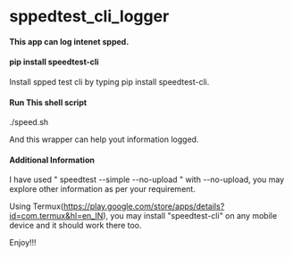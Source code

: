 # sppedtest_cli_logger

#### This app can log intenet spped.

#### pip install speedtest-cli

Install spped test cli by typing pip install speedtest-cli.

#### Run This shell script

./speed.sh

And this wrapper can help yout information logged.

#### Additional Information

I have used  " speedtest --simple --no-upload "  with --no-upload, you may explore other information as per your requirement.

Using Termux(https://play.google.com/store/apps/details?id=com.termux&hl=en_IN), you may install "speedtest-cli" on any mobile device and it should work there too. 

Enjoy!!!
